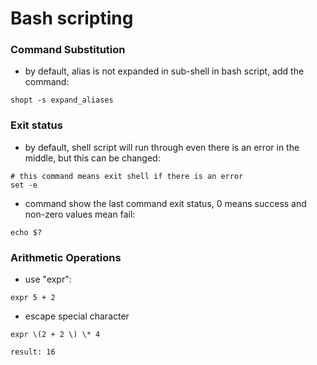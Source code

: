 
# Bash scripting

### Command Substitution
 - by default, alias is not expanded in sub-shell in bash script, add the command:
 ```
 shopt -s expand_aliases
 ```
 
### Exit status
 - by default, shell script will run through even there is an error in the middle, but this can be changed:
  ```
  # this command means exit shell if there is an error 
  set -e 
  ``` 
  
 - command show the last command exit status, 0 means success and non-zero values mean fail:
  ```
  echo $? 
  ```
### Arithmetic Operations
  - use "expr":
  ```
  expr 5 + 2
  ```
  - escape special character
  ```
  expr \(2 + 2 \) \* 4
  ```
    result: 16
